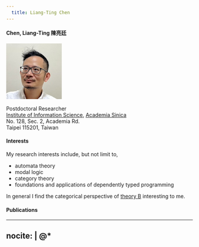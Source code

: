 ```yaml
---
  title: Liang-Ting Chen
---
```


#### __Chen, Liang-Ting 陳亮廷__

<img src="/img/profile.jpg" srcset="/img/profile-hires.jpg 2x" class="float-sm-right rounded-circle p-2">

Postdoctoral Researcher  
[Institute of Information Science](https://www.iis.sinica.edu.tw), [Academia Sinica](https://www.sinica.edu.tw/)  
No. 128, Sec. 2, Academia Rd.  
Taipei 115201, Taiwan  

#### Interests

My research interests include, but not limit to, 

  * automata theory
  * modal logic
  * category theory
  * foundations and applications of dependently typed programming

In general I find the categorical perspective of [theory B](https://cstheory.stackexchange.com/a/1523/51895) interesting to me.

#### Publications

---
nocite: |
  @*
---

